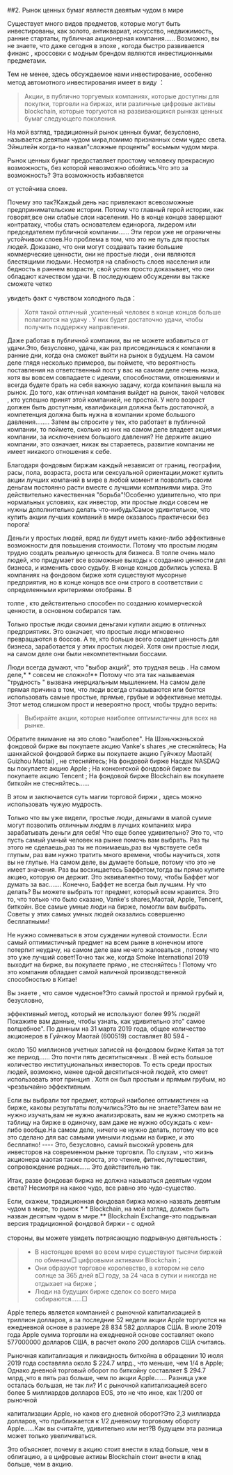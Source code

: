 ##2. Рынок ценных бумаг являестя девятым чудом в мире

Существует много видов предметов, которые могут быть инвестированы, как золото, антиквариат, искусство, недвижимость, ранние стартапы, публичная акционерная компания\...\... Возможно, вы не знаете, что даже сегодня в эпохе , когода быстро развивается финанс , кроссовки с модным брендом являются инвестиционными предметами.

Тем не менее, здесь обсуждаемое нами инвестирование, особенно метод автомотного инвестирования имеет в виду ：

> Акции, в публично торгуемых компаниях, которые доступны для покупки, торговли на биржах, или различные цифровые активы blockchain, которые торгуются на развивающихся рынках ценных бумаг следующего поколения.

На мой взгляд, традиционный рынок ценных бумаг, безусловно, называется девятым чудом мира,помимо признанных семи чудес света. Эйнштейн когда-то назвал"сложные проценты\" восьмым чудом мира.

Рынок ценных бумаг предоставляет простому человеку прекрасную возможность, без которой невозможно обойтись.Что это за возможность? Эта возможность избавляется

от устойчива слоев.

Почему это так?Каждый день нас привлекают всевозможные предпринимательские истории. Потому что главный герой истории, как говорят,все они слабые слои населения. Но в конце концов завершают контратаку, чтобы стать основателем единорога, лидером или председателем публичной компании\...\... Эти герои уже не ограничены устойчивом слоев.Но проблема в том, что это не путь для простых людей. Доказано, что они могут создавать такие большие коммерческие ценности, они не простые люди , они являются блестящими людьми. Несмотря на слабность слоев населения или бедность в раннем возрасте, свой успех просто доказывает, что они обладают качеством удачи. В последующем обсуждении вы также сможете четко

увидеть факт с чувством холодного льда：

> Хотя такой отличный ,усиленный человек в конце концов больше полагаются на удачу . У них будет достаточно удачи, чтобы получить поддержку направления.

Даже работая в публичной компании, вы не можете избавиться от удачи.Это, безусловно, удача, как раз присоединишься к компании в ранние дни, когда она сможет выйти на рынок в будущем. На самом деле глядя несколько примеров, вы поймете, что вероятность поставления на ответственный пост у вас на самом деле очень низка, хотя вы вовсем совпадаете с идеями, способностями, отношениями и всегда будете брать на себя важную задачу, когда компания вышла на рынок. До того, как отличная компания выйдет на рынок, такой человек , кто успешно принят этой компанией, не простой. У него возраст должен быть доступным, квалификация должна быть достаточной, а компетенция должна быть нужна в компании кроме большого давления\...\..... Затем вы спросите у тех, кто работает в публичной компании, то поймете, сколько из них на самом деле владеет акциями компании, за исключением большого давления? Не держите акцию компании, это означает, никак вы стараетесь, развитие компании не имеет никакого отношения к себе.

Благодаря фондовым биржам каждый независит от границ, географии, расы, пола, возраста, роста или сексуальной ориентации,может купить акции лучших компаний в мире в любой момент и позволить своим деньгам постоянно расти вместе с лучшими компаниями мира. Это действительно качественная \"борьба\"!Особенно удивительно, что при нормальных условиях, как инвестор, эти простые люди совсем не нужны дополнительно делать что-нибудь!Самое удивительное, что купить акции лучших компаний в мире оказалось практически без порога!

Деньги у простых людей, вряд ли будут иметь какие-либо эффективные возможности для повышения стоимости. Потому что простым людям трудно создать реальную ценность для бизнеса. В толпе очень мало людей, кто придумает все возможные выходы к созданию ценности для бизнеса, и изменить свою судьбу. В конце концов добились успеха. В компаниях на фондовом бирже хотя существуют мусорные предприятия, но в конце концов все они строго в соответствии с определенными критериями отобраны. В

толпе , кто действительно способен по созданию коммерческой ценности, в основном собирался там.

Только простые люди своими деньгами купили акцию в отличных предприятиях. Это означает, что простые люди мгновенно превращаются в боссов. А те, кто больше всего создает ценность для бизнеса, заработается у этих простых людей. Хотя они простые люди, на самом деле они были некомпетентными боссами.

Люди всегда думают, что \"выбор акций\", это трудная вещь . На самом деле,\* \* совсем не сложно!\*\* Потому что эта так называемая "трудность \" вызвана инерциальным мышлением. На самом деле прямая причина в том, что люди всегда отказываются или боятся использовать самые простые, прямые, грубые и эффективные методы. Этот метод слишком прост и невероятно прост, чтобы трудно верить:

> Выбирайте акции, которые наиболее оптимистичны для всех на рынке.

Обратите внимание на это слово "наиболее". На Шэньчжэньской фондовой бирже вы покупаете акцию Vanke\'s shares ,не стесняйтесь; На шанхайской фондовой бирже вы покупаете акцию Гуйчжоу Маотай( Guizhou Maotai) , не стесняйтесь; На фондовой бирже Насдак NASDAQ вы покупаете акцию Apple ; На конконгской фондовой бирже вы покупаете акцию Tencent ; На фондовой бирже Blockchain вы покупаете биткойн не стесняйтесь......

В этом и заключается суть магии торговой биржи , здесь можно использовать чужую мудрость.

Только что вы уже видели, простые люди, деньгами в малой сумме могут позволить отличным людям в лучших компаниях мира зарабатывать деньги для себя! Что еще более удивительно? Это то, что пусть самый умный человек на рынке помочь вам выбрать. Раз ты этого не сделаешь,раз ты не понимаешь,раз вы чувствуете себя глупым, раз вам нужно тратить много времени, чтобы научиться, хотя вы не глупые. На самом деле, вы думаете больше, потому что это не имеет значения. Раз вы восхищаетесь Баффетом,тогда вы прямо купите акцию, которую он держит. Это эквивалентно тому, чтобы Баффет мог думать за вас\...\.... Конечно, Баффет не всегда был лучшим. Ну что делать? Вы можете выбрать тот предмет, который всем нравится. Это то, что только что было сказано, Vanke\'s shares,Маотай, Apple, Tencent, биткойн. Все самые умные люди на бирже, помогли вам выбрать. Советы у этих самых умных людей оказались совершенно бесплатными!

Не нужно сомневаться в этом суждении нулевой стоимости. Если самый оптимистичный предмет на всем рынке в конечном итоге потерпит неудачу, на самом деле вам нечего жаловаться , потому что это уже лучший совет!Точно так же, когда Smoke International 2019 выходит на бирже, вы покупаете прямо , не стесняйтесь ! Потому что это компания обладает самой наличной производственной способностью в Китае!

Вы знаете , что самое чудесное?Это самый простой и прямой грубый и, безусловно,

эффективный метод, который не используют более 99% людей!Покажите вам данные, чтобы узнать, как удивительно это" самое волшебное". По данным на 31 марта 2019 года, общее количество акционеров в Гуйчжоу Маотай (600519) составляет 80 594 -

около 150 миллионов учетных записей на фондовом бирже Китая за тот же период\...\... Это почти пять десятитысячных . В ней есть большое количество институциональных инвесторов. То есть среди простых людей, возможно, менее одной десятитысячной людей, кто смеет использовать этот принцип . Хотя он был простым и прямым грубым, но чрезвычайно эффективным.

Если вы выбрали тот предмет, который наиболее оптимистичен на бирже, каковы результаты получились?Это вы не знаете?Затем вам не нужно изучать,вам не нужно анализировать, вам не нужно смотреть на таблицу на бирже в одиночку, вам даже не нужно обсуждать с кем-либо вообще.На самом деле, ничего не нужно делать, потому что все это сделано для вас самыми умными людьми на бирже, и это бесплатно! ---- Это, безусловно, самый высокий уровень для инвесторов на современном рынке торговли. По слухам , что жизнь акционера маотая также проста, это чтение, фитнес,путешествия, сопровождение родных\...\... Это действительно так.

Итак, разве фондовая биржа не должна называться девятым чудом света? Несмотря на какое чудо, все равно это чудо-существо.

Если, скажем, традиционная фондовая биржа можно назвать девятым чудом в мире, то рынок \* \* Blockchain, на мой взгляд, должен быть назван десятым чудом в мире.\*\* Blockchain Exchange-это подрывная версия традиционной фондовой биржи - с одной

стороны, вы можете увидеть потрясающую подрывную деятельность：

>-   В настоящее время во всем мире существуют тысячи биржей по обменам□ цифровыми активами Blockchain；
>-   Они образуют торговое королевство, в котором не село солнце за 365 дней в□ году, за 24 часа в сутки и никогда не отдыхает на бирже；
>-   Люди на будущих бирже сделок со всего мира собираются......□

Apple теперь является компанией с рыночной капитализацией в триллион долларов, а за последние 52 недели акции Apple торгуются на ежедневной основе в размере 28 834 582 долларов США. В июле 2019 года Apple сумма торговли на ежедневной основе составляет около 577000000 долларов США, в расчет около 200 долларов США считаясь.

Рыночная капитализация и ликвидность биткойна в обращении 10 июля 2019 года составляла около \$ 224.7 млрд., что меньше, чем 1/4 в Apple; Однако дневной торговый оборот по биткойну составляет \$ 294.7 млрд.,что в пять раз больше, чем по акции Apple\...\.... Разница уже осталась большая, не так ли? И с рыночной капитализацией всего более 5 миллиардов долларов EOS, это не что иное, как 1/200 от рыночной

капитализации Apple, но каков его дневной оборот?Это 2,3 миллиарда долларов, что приближается к 1/2 дневному торговому обороту Apple\...\...Как вы считайте, удивительно или нет?В будущем эта разница может только увеличиваться.

Это объясняет, почему в акцию стоит внести в клад больше, чем в облигацию, а в цифровые активы Blockchain стоит внести в клад больше, чем в акцию.